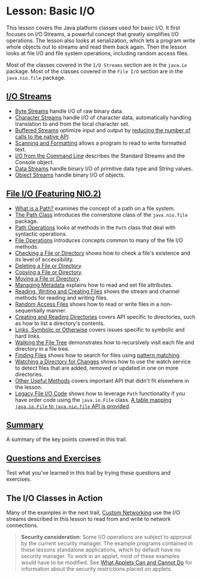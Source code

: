 # Lesson: Basic I/O

This lesson covers the Java platform classes used for basic I/O. It first focuses on I/O Streams, a powerful concept that greatly simplifies I/O operations. The lesson also looks at serialization, which lets a program write whole objects out to streams and read them back again. Then the lesson looks at file I/O and file system operations, including random access files.

Most of the classes covered in the `I/O Streams` section are in the `java.io` package. Most of the classes covered in the `File I/O` section are in the `java.nio.file` package.

## [I/O Streams](./streams.md)

* [Byte Streams](./bytestreams.md) handle I/O of raw binary data.
* [Character Streams](charstreams.md) handle I/O of character data, automatically handling translation to and from the local character set.
* [Buffered Streams](buffers.md) optimize input and output by <u>reducing the number of calls to the native API</u>.
* [Scanning and Formatting]() allows a program to read to write formatted text.
* [I/O from the Command Line]() describes the Standard Streams and the Console object.
* [Data Streams]() handle binary I/O of primitive data type and String values.
* [Object Streams]() handle binary I/O of objects.

## [File I/O (Featuring NIO.2)]()

* [What is a Path?]() examines the concept of a path on a file system.
* [The Path Class]() introduces the cornerstone class of the `java.nio.file` package.
* [Path Operations]() looks at methods in the `Path` class that deal with syntactic operations.
* [File Operations]() introduces concepts common to many of the file I/O methods.
* [Checking a File or Directory]() shows how to check a file's existence and its level of accessibility.
* [Deleting a File or Directory]().
* [Copying a File or Directory]().
* [Moving a File or Directory]().
* [Managing Metadata]() explains how to read and set file attributes.
* [Reading, Writing and Creating Files]() shows the stream and channel methods for reading and writing files.
* [Random Access Files]() shows how to read or write files in a non-sequentially manner.
* [Creating and Reading Directories]() covers API specific to directories, such as how to list a directory's contents.
* [Links, Symbolic or Otherwise]() covers issues specific to symbolic and hard links.
* [Walking the File Tree]() demonstrates how to recursively visit each file and directory in a file tree.
* [Finding Files]() shows how to search for files using <u>pattern matching</u>.
* [Watching a Directory for Changes]() shows how to use the watch service to detect files that are added, removed or updated in one on more directories.
* [Other Useful Methods]() covers important API that didn't fit elsewhere in the lesson.
* [Legacy File I/O Code]() shows how to leverage `Path` functionality if you have order code using the `java.io.File` class. <u>A table mapping `java.io.File` to `java.nio.file` API is provided</u>.

## [Summary]()

A summary of the key points covered in this trail.

## [Questions and Exercises]()

Test what you've learned in this trail by trying these questions and exercises.

## The I/O Classes in Action

Many of the examples in the next trail, [Custom Networking]() use the I/O streams described in this lesson to read from and write to network connections.

> **Security consideration**: Some I/O operations are subject to approval by the current security manager. The example programs contained in these lessons standalone applications, which by default have no security manager. To work in an applet, most of these examples would have to be modified. See [What Applets Can and Cannot Do]() for information about the security restrictions placed on applets.





































